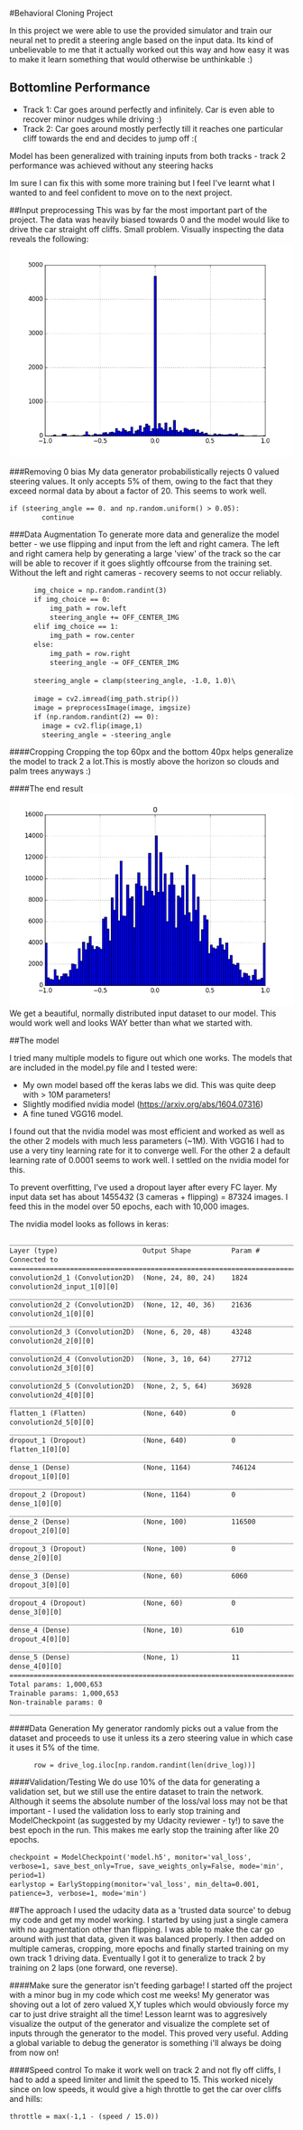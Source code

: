 
#Behavioral Cloning Project

In this project we were able to use the provided simulator and train our neural net to predit a steering angle based on the input data. Its kind of unbelievable to me that it actually worked out this way and how easy it was to make it learn something that would otherwise be unthinkable :) 

## Bottomline Performance

- Track 1: Car goes around perfectly and infinitely. Car is even able to recover minor nudges while driving :)
- Track 2: Car goes around mostly perfectly till it reaches one particular cliff towards the end and decides to jump off :( 

Model has been generalized with training inputs from both tracks - track 2 performance was achieved without any steering hacks 

Im sure I can fix this with some more training but I feel I've learnt what I wanted to and feel confident to move on to the next project.

##Input preprocessing
This was by far the most important part of the project. The data was heavily biased towards 0 and the model would like to drive the car straight off cliffs. Small problem. Visually inspecting the data reveals the following:
![Original dataset, heavily zero biased](./original_dataset.png)

###Removing 0 bias
My data generator probabilistically rejects 0 valued steering values. It only accepts 5% of them, owing to the fact that they exceed normal data by about a factor of 20. This seems to work well.
```
if (steering_angle == 0. and np.random.uniform() > 0.05):
        continue
```

###Data Augmentation
To generate more data and generalize the model better - we use flipping and input from the left and right camera. The left and right camera help by generating a large 'view' of the track so the car will be able to recover if it goes slightly offcourse from the training set. Without the left and right cameras - recovery seems to not occur reliably. 
```
      img_choice = np.random.randint(3)
      if img_choice == 0:
          img_path = row.left
          steering_angle += OFF_CENTER_IMG
      elif img_choice == 1:
          img_path = row.center
      else:
          img_path = row.right
          steering_angle -= OFF_CENTER_IMG

      steering_angle = clamp(steering_angle, -1.0, 1.0)\
      
      image = cv2.imread(img_path.strip())
      image = preprocessImage(image, imgsize)
      if (np.random.randint(2) == 0):
        image = cv2.flip(image,1)
        steering_angle = -steering_angle
```
####Cropping
Cropping the top 60px and the bottom 40px helps generalize the model to track 2 a lot.This is mostly above the horizon so clouds and palm trees anyways :)

####The end result
![Balanced Data fed into model](./input_training_data.png)
We get a beautiful, normally distributed input dataset to our model. This would work well and looks WAY better than what we started with.

##The model

I tried many multiple models to figure out which one works. The models that are included in the model.py file and I tested were:
- My own model based off the keras labs we did. This was quite deep with > 10M parameters!
- Slightly modified nvidia model (https://arxiv.org/abs/1604.07316) 
- A fine tuned VGG16 model.

I found out that the nvidia model was most efficient and worked as well as the other 2 models with much less parameters (~1M). With VGG16 I had to use a very tiny learning rate for it to converge well. For the other 2 a default learning rate of 0.0001 seems to work well. I settled on the nvidia model for this.

To prevent overfitting, I've used a dropout layer after every FC layer. My input data set has about 14554*3*2 (3 cameras + flipping) = 87324 images. I feed this in the model over 50 epochs, each with 10,000 images.

The nvidia model looks as follows in keras:
```
____________________________________________________________________________________________________
Layer (type)                     Output Shape          Param #     Connected to                     
====================================================================================================
convolution2d_1 (Convolution2D)  (None, 24, 80, 24)    1824        convolution2d_input_1[0][0]      
____________________________________________________________________________________________________
convolution2d_2 (Convolution2D)  (None, 12, 40, 36)    21636       convolution2d_1[0][0]            
____________________________________________________________________________________________________
convolution2d_3 (Convolution2D)  (None, 6, 20, 48)     43248       convolution2d_2[0][0]            
____________________________________________________________________________________________________
convolution2d_4 (Convolution2D)  (None, 3, 10, 64)     27712       convolution2d_3[0][0]            
____________________________________________________________________________________________________
convolution2d_5 (Convolution2D)  (None, 2, 5, 64)      36928       convolution2d_4[0][0]            
____________________________________________________________________________________________________
flatten_1 (Flatten)              (None, 640)           0           convolution2d_5[0][0]            
____________________________________________________________________________________________________
dropout_1 (Dropout)              (None, 640)           0           flatten_1[0][0]                  
____________________________________________________________________________________________________
dense_1 (Dense)                  (None, 1164)          746124      dropout_1[0][0]                  
____________________________________________________________________________________________________
dropout_2 (Dropout)              (None, 1164)          0           dense_1[0][0]                    
____________________________________________________________________________________________________
dense_2 (Dense)                  (None, 100)           116500      dropout_2[0][0]                  
____________________________________________________________________________________________________
dropout_3 (Dropout)              (None, 100)           0           dense_2[0][0]                    
____________________________________________________________________________________________________
dense_3 (Dense)                  (None, 60)            6060        dropout_3[0][0]                  
____________________________________________________________________________________________________
dropout_4 (Dropout)              (None, 60)            0           dense_3[0][0]                    
____________________________________________________________________________________________________
dense_4 (Dense)                  (None, 10)            610         dropout_4[0][0]                  
____________________________________________________________________________________________________
dense_5 (Dense)                  (None, 1)             11          dense_4[0][0]                    
====================================================================================================
Total params: 1,000,653
Trainable params: 1,000,653
Non-trainable params: 0
____________________________________________________________________________________________________
```
####Data Generation
My generator randomly picks out a value from the dataset and proceeds to use it unless its a zero steering value in which case it uses it 5% of the time.
```
      row = drive_log.iloc[np.random.randint(len(drive_log))]
```
####Validation/Testing
We do use 10% of the data for generating a validation set, but we still use the entire dataset to train the network. Although it seems the absolute number of the loss/val loss may not be that important - I used the validation loss to early stop training and ModelCheckpoint (as suggested by my Udacity reviewer - ty!) to save the best epoch in the run. This makes me early stop the training after like 20 epochs.

```
checkpoint = ModelCheckpoint('model.h5', monitor='val_loss', verbose=1, save_best_only=True, save_weights_only=False, mode='min', period=1)
earlystop = EarlyStopping(monitor='val_loss', min_delta=0.001, patience=3, verbose=1, mode='min')
```

##The approach
I used the udacity data as a 'trusted data source' to debug my code and get my model working. I started by using just a single camera with no augmentation other than flipping. I was able to make the car go around with just that data, given it was balanced properly. I then added on multiple cameras, cropping, more epochs and finally started training on my own track 1 driving data. Eventually I got it to generalize to track 2 by training on 2 laps (one forward, one reverse). 

####Make sure the generator isn't feeding garbage!
I started off the project with a minor bug in my code which cost me weeks! My generator was shoving out a lot of zero valued X,Y tuples which would obviously force my car to just drive straight all the time! Lesson learnt was to aggresively visualize the output of the generator and visualize the complete set of inputs through the generator to the model. This proved very useful. Adding a global variable to debug the generator is something i'll always be doing from now on!

####Speed control
To make it work well on track 2 and not fly off cliffs, I had to add a speed limiter and limit the speed to 15. This worked nicely since on low speeds, it would give a high throttle to get the car over cliffs and hills:
```
throttle = max(-1,1 - (speed / 15.0))
```

